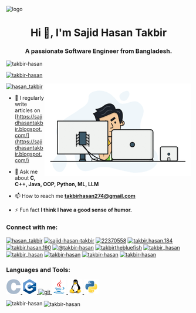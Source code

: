 ![logo](https://github.com/takbir-hasan/takbir-hasan/blob/main/GithubBanner.png)
<h1 align="center">Hi 👋, I'm Sajid Hasan Takbir</h1>
<h3 align="center">A passionate Software Engineer from Bangladesh.</h3>

    
<p align="left"> <img src="https://komarev.com/ghpvc/?username=takbir-hasan&label=Profile%20views&color=0e75b6&style=flat" alt="takbir-hasan" /> </p>

<p align="left"> <a href="https://github.com/ryo-ma/github-profile-trophy"><img src="https://github-profile-trophy.vercel.app/?username=takbir-hasan" alt="takbir-hasan" /></a> </p>

  <img align="right" width="400" src="https://raw.githubusercontent.com/rajpratyush/rajpratyush/master/me_1.gif"/>

<p align="left"> <a href="https://twitter.com/hasan_takbir" target="blank"><img src="https://img.shields.io/twitter/follow/hasan_takbir?logo=twitter&style=for-the-badge" alt="hasan_takbir" /></a> </p>

- 📝 I regularly write articles on [https://sajidhasantakbir.blogspot.com/](https://sajidhasantakbir.blogspot.com/)

- 💬 Ask me about **C, C++, Java, OOP, Python, ML, LLM**

- 📫 How to reach me **takbirhasan274@gmail.com**

- ⚡ Fun fact **I think I have a good sense of humor.**

<h3 align="left">Connect with me:</h3>
<p align="left">
<a href="https://twitter.com/hasan_takbir" target="blank"><img align="center" src="https://raw.githubusercontent.com/rahuldkjain/github-profile-readme-generator/master/src/images/icons/Social/twitter.svg" alt="hasan_takbir" height="30" width="40" /></a>
<a href="https://linkedin.com/in/sajid-hasan-takbir" target="blank"><img align="center" src="https://raw.githubusercontent.com/rahuldkjain/github-profile-readme-generator/master/src/images/icons/Social/linked-in-alt.svg" alt="sajid-hasan-takbir" height="30" width="40" /></a>
<a href="https://stackoverflow.com/users/22370558" target="blank"><img align="center" src="https://raw.githubusercontent.com/rahuldkjain/github-profile-readme-generator/master/src/images/icons/Social/stack-overflow.svg" alt="22370558" height="30" width="40" /></a>
<a href="https://fb.com/takbir.hasan.184" target="blank"><img align="center" src="https://raw.githubusercontent.com/rahuldkjain/github-profile-readme-generator/master/src/images/icons/Social/facebook.svg" alt="takbir.hasan.184" height="30" width="40" /></a>
<a href="https://instagram.com/takbir.hasan.190" target="blank"><img align="center" src="https://raw.githubusercontent.com/rahuldkjain/github-profile-readme-generator/master/src/images/icons/Social/instagram.svg" alt="takbir.hasan.190" height="30" width="40" /></a>
<a href="https://medium.com/@takbir-hasan" target="blank"><img align="center" src="https://raw.githubusercontent.com/rahuldkjain/github-profile-readme-generator/master/src/images/icons/Social/medium.svg" alt="@takbir-hasan" height="30" width="40" /></a>
<a href="https://www.youtube.com/c/takbirthebluefish" target="blank"><img align="center" src="https://raw.githubusercontent.com/rahuldkjain/github-profile-readme-generator/master/src/images/icons/Social/youtube.svg" alt="takbirthebluefish" height="30" width="40" /></a>
<a href="https://www.codechef.com/users/takbir_hasan" target="blank"><img align="center" src="https://cdn.jsdelivr.net/npm/simple-icons@3.1.0/icons/codechef.svg" alt="takbir_hasan" height="30" width="40" /></a>
<a href="https://www.hackerrank.com/takbir_hasan" target="blank"><img align="center" src="https://raw.githubusercontent.com/rahuldkjain/github-profile-readme-generator/master/src/images/icons/Social/hackerrank.svg" alt="takbir_hasan" height="30" width="40" /></a>
<a href="https://codeforces.com/profile/takbir-hasan" target="blank"><img align="center" src="https://raw.githubusercontent.com/rahuldkjain/github-profile-readme-generator/master/src/images/icons/Social/codeforces.svg" alt="takbir-hasan" height="30" width="40" /></a>
<a href="https://www.leetcode.com/takbir-hasan" target="blank"><img align="center" src="https://raw.githubusercontent.com/rahuldkjain/github-profile-readme-generator/master/src/images/icons/Social/leet-code.svg" alt="takbir-hasan" height="30" width="40" /></a>
<a href="https://auth.geeksforgeeks.org/user/takbir-hasan" target="blank"><img align="center" src="https://raw.githubusercontent.com/rahuldkjain/github-profile-readme-generator/master/src/images/icons/Social/geeks-for-geeks.svg" alt="takbir-hasan" height="30" width="40" /></a>
</p>

<h3 align="left">Languages and Tools:</h3>
<p align="left"> <a href="https://www.cprogramming.com/" target="_blank" rel="noreferrer"> <img src="https://raw.githubusercontent.com/devicons/devicon/master/icons/c/c-original.svg" alt="c" width="40" height="40"/> </a> <a href="https://www.w3schools.com/cpp/" target="_blank" rel="noreferrer"> <img src="https://raw.githubusercontent.com/devicons/devicon/master/icons/cplusplus/cplusplus-original.svg" alt="cplusplus" width="40" height="40"/> </a> <a href="https://git-scm.com/" target="_blank" rel="noreferrer"> <img src="https://www.vectorlogo.zone/logos/git-scm/git-scm-icon.svg" alt="git" width="40" height="40"/> </a> <a href="https://www.java.com" target="_blank" rel="noreferrer"> <img src="https://raw.githubusercontent.com/devicons/devicon/master/icons/java/java-original.svg" alt="java" width="40" height="40"/> </a> <a href="https://www.linux.org/" target="_blank" rel="noreferrer"> <img src="https://raw.githubusercontent.com/devicons/devicon/master/icons/linux/linux-original.svg" alt="linux" width="40" height="40"/> </a> <a href="https://www.python.org" target="_blank" rel="noreferrer"> <img src="https://raw.githubusercontent.com/devicons/devicon/master/icons/python/python-original.svg" alt="python" width="40" height="40"/> </a> </p>

<p><img align="left" src="https://github-readme-stats.vercel.app/api/top-langs?username=takbir-hasan&show_icons=true&locale=en&layout=compact" alt="takbir-hasan" /></p>

<p>&nbsp;<img align="center" src="https://github-readme-stats.vercel.app/api?username=takbir-hasan&show_icons=true&locale=en" alt="takbir-hasan" /></p>
